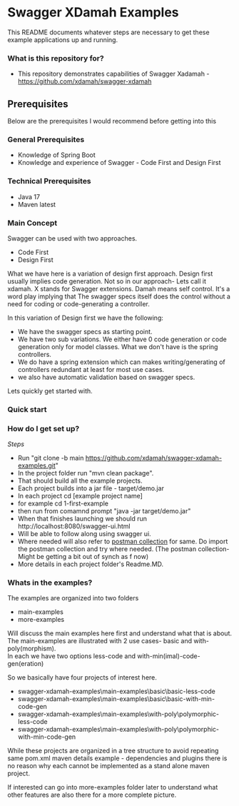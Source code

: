 # Swagger XDamah Examples #

This README documents whatever steps are necessary to get these example applications up and running.

### What is this repository for? ###

* This repository  demonstrates capabilities of  Swagger Xadamah - https://github.com/xdamah/swagger-xdamah

## Prerequisites ##
Below are the prerequisites I would recommend before getting into this
### General Prerequisites ###
* Knowledge of Spring Boot
* Knowledge and experience of Swagger - Code First and Design First


### Technical Prerequisites ###

* Java 17
* Maven latest

### Main Concept ###

Swagger can be used with two approaches.
* Code First
* Design First  


What we have here is a variation of design first approach.
Design first usually implies code generation. Not so in our approach- Lets call it xdamah. X stands for Swagger extensions. Damah means self control. It's a word play implying that The swagger specs itself does the control without a need for coding or code-generating a controller.

In this variation of Design first we have the following:
* We have the swagger specs as starting point.   
* We have two sub variations. We either have 0 code generation or code generation only for model classes.  What we don't have is the spring controllers.   
* We do have a spring extension which can makes writing/generating of controllers redundant at least for most use cases.  
* we also have automatic validation based on swagger specs.  

Lets quickly get started with.
### Quick start ###


### How do I get set up? ###


*Steps*  
* Run "git clone -b main https://github.com/xdamah/swagger-xdamah-examples.git"
* In the project folder run "mvn clean package".
* That should build all the example projects.
* Each project builds into a jar file - target/demo.jar   
* In each project cd [example project name]
* for example cd 1-first-example
* then run from comamnd prompt "java -jar target/demo.jar"
* When that finishes launching we should run http://localhost:8080/swagger-ui.html  
* Will be able to follow along using swagger ui.   
* Where needed will also refer to [postman collection](swagger-xdamah-postman-collection.json)  for same.  Do import the postman collection and try where needed.  (The postman collection- Might be getting a bit out of synch as f now) 
* More details in each project folder's Readme.MD.

### Whats in the examples? ###

The examples are organized into two folders   
* main-examples
* more-examples

Will discuss the main examples here first and understand what that is about.  
The main-examples are illustrated with 2 use cases- basic and with-poly(morphism).  
In each we have two options less-code and with-min(imal)-code-gen(eration)  

So we basically have four projects of interest here.  
* swagger-xdamah-examples\main-examples\basic\basic-less-code
* swagger-xdamah-examples\main-examples\basic\basic-with-min-code-gen
* swagger-xdamah-examples\main-examples\with-poly\polymorphic-less-code
* swagger-xdamah-examples\main-examples\with-poly\polymorphic-with-min-code-gen

While these projects are organized in a tree structure to avoid repeating same pom.xml maven details example - dependencies and plugins there is no reason why each cannot be implemented as a stand alone maven project.  



If interested can go into more-examples folder later to understand what other features are also there for a more complete picture.


